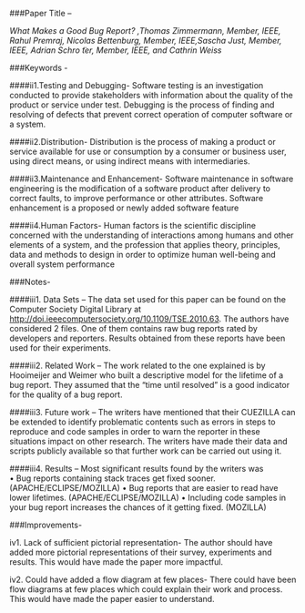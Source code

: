 ###Paper Title – 

*What Makes a Good Bug Report? ,Thomas Zimmermann, Member, IEEE, Rahul Premraj, Nicolas Bettenburg, Member, IEEE,Sascha Just, Member, IEEE, Adrian Schro ̈ter, Member, IEEE, and Cathrin Weiss*

###Keywords - 

####ii1.Testing and Debugging-
 Software testing is an investigation conducted to provide stakeholders with information about the quality of the product or service under test. Debugging is the process of finding and resolving of defects that prevent correct operation of computer software or a system.
 
####ii2.Distribution-
 Distribution is the process of making a product or service available for use or consumption by a consumer or business user, using direct means, or using indirect means with intermediaries.

####ii3.Maintenance and Enhancement-
 Software maintenance in software engineering is the modification of a software product after delivery to correct faults, to improve performance or other attributes. Software enhancement is a proposed or newly added software feature

####ii4.Human Factors-
 Human factors is the scientific discipline concerned with the understanding of interactions among humans and other elements of a system, and the profession that applies theory, principles, data and methods to design in order to optimize human well-being and overall system performance

###Notes-  

####iii1. Data Sets – 
The data set used for this paper can be found on the Computer Society Digital Library at http://doi.ieeecomputersociety.org/10.1109/TSE.2010.63. The authors have considered 2 files. One of them contains raw bug reports rated by developers and reporters. Results obtained from these reports have been used for their experiments. 

####iii2. Related Work –
The work related to the one explained is by Hooimeijer and Weimer who built a descriptive model for the lifetime of a bug report. They assumed that the “time until resolved” is a good indicator for the quality of a bug report. 

####iii3. Future work – 
 The writers have mentioned that their CUEZILLA can be extended to identify problematic contents such as errors in steps to reproduce and code samples in order to warn the reporter in these situations impact on other research. The writers have made their data and scripts publicly available so that further work can be carried out using it.

####iii4. Results – 
 Most significant results found by the writers was  
 •	Bug reports containing stack traces get fixed sooner.
(APACHE/ECLIPSE/MOZILLA)
 •	Bug reports that are easier to read have lower
lifetimes. (APACHE/ECLIPSE/MOZILLA)
 •	Including code samples in your bug report increases
the chances of it getting fixed. (MOZILLA)

###Improvements-

iv1. Lack of sufficient pictorial representation-
 The author should have added more pictorial representations of their survey, experiments and results. This would have made the paper more impactful.

iv2. Could have added a flow diagram at few places-
 There could have been flow diagrams at few places which could explain their work and process. This would have made the paper easier to understand.


